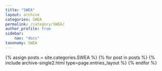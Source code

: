 ```yaml
---
title: "SWEA"
layout: archive
categories: SWEA
permalink: /category/SWEA/
author_profile: true
sidebar:
    nav: "docs"
taxonomy: SWEA
---
```


{% assign posts = site.categories.SWEA %}
{% for post in posts %} {% include archive-single2.html type=page.entries_layout %} {% endfor %}